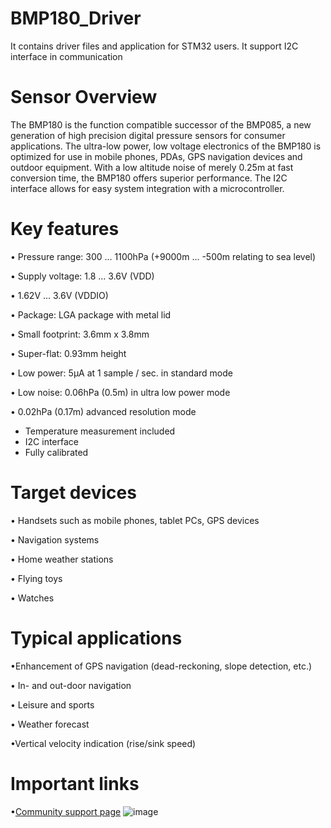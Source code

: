 # BMP180_Driver
 It contains driver files and application for STM32 users. It support I2C interface in communication

# Sensor Overview
The BMP180 is the function compatible successor of the BMP085, a new generation of high
precision digital pressure sensors for consumer applications.
The ultra-low power, low voltage electronics of the BMP180 is optimized for use in mobile phones,
PDAs, GPS navigation devices and outdoor equipment. With a low altitude noise of merely 0.25m at
fast conversion time, the BMP180 offers superior performance. The I2C interface allows for easy
system integration with a microcontroller. 

# Key features
• Pressure range: 300 ... 1100hPa (+9000m ... -500m relating to sea level)

• Supply voltage: 1.8 ... 3.6V (VDD)

• 1.62V ... 3.6V (VDDIO)

• Package: LGA package with metal lid

• Small footprint: 3.6mm x 3.8mm

• Super-flat: 0.93mm height

• Low power: 5µA at 1 sample / sec. in standard mode

• Low noise: 0.06hPa (0.5m) in ultra low power mode

• 0.02hPa (0.17m) advanced resolution mode

- Temperature measurement included
- I2C interface
- Fully calibrated


# Target devices 
• Handsets such as mobile phones, tablet PCs, GPS devices 

• Navigation systems

• Home weather stations 

• Flying toys 

• Watches

# Typical applications
•Enhancement of GPS navigation (dead-reckoning, slope detection, etc.)

• In- and out-door navigation

• Leisure and sports

• Weather forecast

•Vertical velocity indication (rise/sink speed)


# Important links
•[Community support page](https://community.bosch-sensortec.com/t5/MEMS-sensors-forum/bd-p/bst_community-mems-forum)
![image](https://github.com/YEK-Kayra/BMP180_Driver/assets/124110070/cbaccca6-44a4-4eb8-8b97-48de69503b98)




